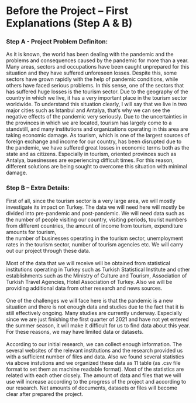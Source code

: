 # Before the Project – First Explanations (Step A & B)
### **Step A - Project Problem Definiton:** <br />
As it is known, the world has been dealing with 
the pandemic and the problems and consequences caused by the pandemic for more 
than a year. Many areas, sectors and occupations have been caught unprepared for 
this situation and they have suffered unforeseen losses. Despite this, some sectors 
have grown rapidly with the help of pandemic conditions, while others have faced 
serious problems. In this sense, one of the sectors that has suffered huge losses is the 
tourism sector. Due to the geography of the country in which we live, it has a very 
important place in the tourism sector worldwide. To understand this situation clearly, 
I will say that we live in two major cities such as Istanbul and Antalya, that’s why we 
can see the negative effects of the pandemic very seriously. Due to the uncertainties 
in the provinces in which we are located, tourism has largely come to a standstill, and 
many institutions and organizations operating in this area are taking economic 
damage. As tourism, which is one of the largest sources of foreign exchange and 
income for our country, has been disrupted due to the pandemic, we have suffered 
great losses in economic terms both as the state and as citizens. Especially in tourism,
oriented provinces such as Antalya, buesinesses are experiencing difficult times. For 
this reason, different solutions are being sought to overcome this situation with 
minimal damage.
### **Step B – Extra Details:** <br />
First of all, since the tourism sector is a very large area, we 
will mostly investigate its impact on Turkey. The data we will need here will mostly be 
divided into pre-pandemic and post-pandemic. We will need data such as the number 
of people visiting our country, visiting periods, tourist numbers from different countries, the amount of income from tourism, expenditure amounts for tourism,  
the number of businesses operating in the tourism sector, unemployment rates in the 
tourism sector, number of tourism agencies etc. We will carry out our project through these data. <br /> <br />
Most of the data that we will receive will be obtained from statistical institutions 
operating in Turkey such as Turkish Statistical Institute and other establishments such as the Ministry of Culture and Tourism, Association of Turkish Travel Agencies, Hotel Association of Turkey. Also we will be providing additional data from other research and 
news sources. <br /> <br />
One of the challenges we will face here is that the pandemic is a new situation and 
there is not enough data and studies due to the fact that it is still effectively ongoing. 
Many studies are currently underway. Especially since we are just finishing the first quarter of 2021 and have not yet entered the summer season, it will make it difficult for us to find data about this year. For these reasons, we may have limited data 
or datasets. <br /> <br />
According to our initial research, we can collect enough information. The several 
websites of the relevant institutions and the research provided us with a sufficient 
number of files and data. Also we found several statistics via above instutions and we organized these data as 11 table (as .csv file format to set them as machine readable format). Most of the statistics are related with each other closely. The amount of data and files that we will use will increase 
according to the progress of the project and according to our research. Net amounts
of documents, datasets or files will become clear after prepared the project.
